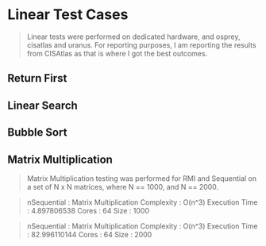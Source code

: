 # Linear Test Cases
> Linear tests were performed on dedicated hardware, and osprey, cisatlas and uranus. 
> For reporting purposes, I am reporting the results from CISAtlas as that is where I 
> got the best outcomes.

## Return First
## Linear Search
## Bubble Sort
## Matrix Multiplication
> Matrix Multiplication testing was performed for RMI and Sequential 
> on a set of N x N matrices, where N == 1000, and N == 2000.

>nSequential   : Matrix Multiplication
>	Complexity      : O(n^3)
>	Execution Time  : 4.897806538
>	Cores           : 64
>	Size            : 1000

>nSequential   : Matrix Multiplication
>	Complexity      : O(n^3)
>	Execution Time  : 82.996110144
>	Cores           : 64
>	Size            : 2000

